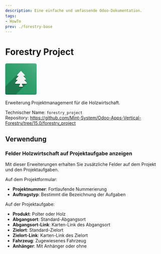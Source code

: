 ```yaml
---
description: Eine einfache und umfassende Odoo-Dokumentation.
tags:
- HowTo
prev: ./forestry-base
---
```

# Forestry Project
![icons_odoo_forestry_base](assets/icons_odoo_forestry_base.png)

Erweiterung Projektmanagement für die Holzwirtschaft.

Technischer Name: `forestry_project`\
Repository: <https://github.com/Mint-System/Odoo-Apps-Vertical-Forestry/tree/15.0/forestry_project>

## Verwendung

### Felder Holzwirtschaft auf Projektaufgabe anzeigen

Mit dieser Erweiterungen erhalten Sie zusätzliche Felder auf dem Projekt und den Projektaufgaben.

Auf dem Projektformular:

* **Projektnummer**: Fortlaufende Nummerierung
* **Auftragstyp**: Bestimmt die Bezeichnung der Aufgaben

Auf der Projektaufgabe:

* **Produkt**: Polter oder Holz
* **Abgangsort**: Standard-Abgangsort
* **Abgangsort-Link**: Karten-Link des Abgangsort
* **Zielort**: Standard-Zielort
* **Zielort-Link**: Karten-Link des Zielort
* **Fahrzeug**: Zugewiesenes Fahrzeug
* **Anhänger**: Mit Anhänger oder ohne
